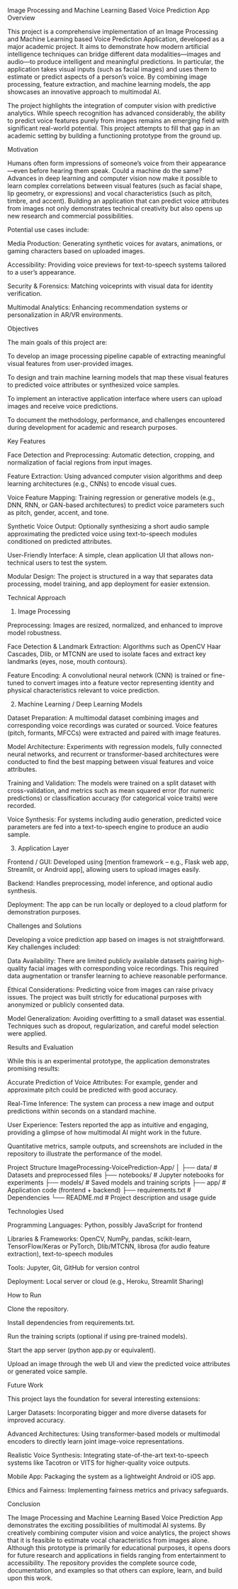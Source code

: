 Image Processing and Machine Learning Based Voice Prediction App
Overview

This project is a comprehensive implementation of an Image Processing and Machine Learning based Voice Prediction Application, developed as a major academic project. It aims to demonstrate how modern artificial intelligence techniques can bridge different data modalities—images and audio—to produce intelligent and meaningful predictions. In particular, the application takes visual inputs (such as facial images) and uses them to estimate or predict aspects of a person’s voice. By combining image processing, feature extraction, and machine learning models, the app showcases an innovative approach to multimodal AI.

The project highlights the integration of computer vision with predictive analytics. While speech recognition has advanced considerably, the ability to predict voice features purely from images remains an emerging field with significant real-world potential. This project attempts to fill that gap in an academic setting by building a functioning prototype from the ground up.

Motivation

Humans often form impressions of someone’s voice from their appearance—even before hearing them speak. Could a machine do the same? Advances in deep learning and computer vision now make it possible to learn complex correlations between visual features (such as facial shape, lip geometry, or expressions) and vocal characteristics (such as pitch, timbre, and accent). Building an application that can predict voice attributes from images not only demonstrates technical creativity but also opens up new research and commercial possibilities.

Potential use cases include:

Media Production: Generating synthetic voices for avatars, animations, or gaming characters based on uploaded images.

Accessibility: Providing voice previews for text-to-speech systems tailored to a user’s appearance.

Security & Forensics: Matching voiceprints with visual data for identity verification.

Multimodal Analytics: Enhancing recommendation systems or personalization in AR/VR environments.

Objectives

The main goals of this project are:

To develop an image processing pipeline capable of extracting meaningful visual features from user-provided images.

To design and train machine learning models that map these visual features to predicted voice attributes or synthesized voice samples.

To implement an interactive application interface where users can upload images and receive voice predictions.

To document the methodology, performance, and challenges encountered during development for academic and research purposes.

Key Features

Face Detection and Preprocessing: Automatic detection, cropping, and normalization of facial regions from input images.

Feature Extraction: Using advanced computer vision algorithms and deep learning architectures (e.g., CNNs) to encode visual cues.

Voice Feature Mapping: Training regression or generative models (e.g., DNN, RNN, or GAN-based architectures) to predict voice parameters such as pitch, gender, accent, and tone.

Synthetic Voice Output: Optionally synthesizing a short audio sample approximating the predicted voice using text-to-speech modules conditioned on predicted attributes.

User-Friendly Interface: A simple, clean application UI that allows non-technical users to test the system.

Modular Design: The project is structured in a way that separates data processing, model training, and app deployment for easier extension.

Technical Approach
1. Image Processing

Preprocessing: Images are resized, normalized, and enhanced to improve model robustness.

Face Detection & Landmark Extraction: Algorithms such as OpenCV Haar Cascades, Dlib, or MTCNN are used to isolate faces and extract key landmarks (eyes, nose, mouth contours).

Feature Encoding: A convolutional neural network (CNN) is trained or fine-tuned to convert images into a feature vector representing identity and physical characteristics relevant to voice prediction.

2. Machine Learning / Deep Learning Models

Dataset Preparation: A multimodal dataset combining images and corresponding voice recordings was curated or sourced. Voice features (pitch, formants, MFCCs) were extracted and paired with image features.

Model Architecture: Experiments with regression models, fully connected neural networks, and recurrent or transformer-based architectures were conducted to find the best mapping between visual features and voice attributes.

Training and Validation: The models were trained on a split dataset with cross-validation, and metrics such as mean squared error (for numeric predictions) or classification accuracy (for categorical voice traits) were recorded.

Voice Synthesis: For systems including audio generation, predicted voice parameters are fed into a text-to-speech engine to produce an audio sample.

3. Application Layer

Frontend / GUI: Developed using [mention framework – e.g., Flask web app, Streamlit, or Android app], allowing users to upload images easily.

Backend: Handles preprocessing, model inference, and optional audio synthesis.

Deployment: The app can be run locally or deployed to a cloud platform for demonstration purposes.

Challenges and Solutions

Developing a voice prediction app based on images is not straightforward. Key challenges included:

Data Availability: There are limited publicly available datasets pairing high-quality facial images with corresponding voice recordings. This required data augmentation or transfer learning to achieve reasonable performance.

Ethical Considerations: Predicting voice from images can raise privacy issues. The project was built strictly for educational purposes with anonymized or publicly consented data.

Model Generalization: Avoiding overfitting to a small dataset was essential. Techniques such as dropout, regularization, and careful model selection were applied.

Results and Evaluation

While this is an experimental prototype, the application demonstrates promising results:

Accurate Prediction of Voice Attributes: For example, gender and approximate pitch could be predicted with good accuracy.

Real-Time Inference: The system can process a new image and output predictions within seconds on a standard machine.

User Experience: Testers reported the app as intuitive and engaging, providing a glimpse of how multimodal AI might work in the future.

Quantitative metrics, sample outputs, and screenshots are included in the repository to illustrate the performance of the model.

Project Structure
ImageProcessing-VoicePrediction-App/
│
├── data/                # Datasets and preprocessed files
├── notebooks/           # Jupyter notebooks for experiments
├── models/              # Saved models and training scripts
├── app/                 # Application code (frontend + backend)
├── requirements.txt     # Dependencies
└── README.md            # Project description and usage guide

Technologies Used

Programming Languages: Python, possibly JavaScript for frontend

Libraries & Frameworks: OpenCV, NumPy, pandas, scikit-learn, TensorFlow/Keras or PyTorch, Dlib/MTCNN, librosa (for audio feature extraction), text-to-speech modules

Tools: Jupyter, Git, GitHub for version control

Deployment: Local server or cloud (e.g., Heroku, Streamlit Sharing)

How to Run

Clone the repository.

Install dependencies from requirements.txt.

Run the training scripts (optional if using pre-trained models).

Start the app server (python app.py or equivalent).

Upload an image through the web UI and view the predicted voice attributes or generated voice sample.

Future Work

This project lays the foundation for several interesting extensions:

Larger Datasets: Incorporating bigger and more diverse datasets for improved accuracy.

Advanced Architectures: Using transformer-based models or multimodal encoders to directly learn joint image-voice representations.

Realistic Voice Synthesis: Integrating state-of-the-art text-to-speech systems like Tacotron or VITS for higher-quality voice outputs.

Mobile App: Packaging the system as a lightweight Android or iOS app.

Ethics and Fairness: Implementing fairness metrics and privacy safeguards.

Conclusion

The Image Processing and Machine Learning Based Voice Prediction App demonstrates the exciting possibilities of multimodal AI systems. By creatively combining computer vision and voice analytics, the project shows that it is feasible to estimate vocal characteristics from images alone. Although this prototype is primarily for educational purposes, it opens doors for future research and applications in fields ranging from entertainment to accessibility. The repository provides the complete source code, documentation, and examples so that others can explore, learn, and build upon this work.
